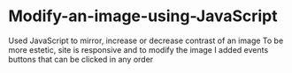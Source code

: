 # Modify-an-image-using-JavaScript
Used JavaScript to mirror, increase or decrease contrast of an image
To be more estetic, site is responsive and to modify the image I added events buttons that can be clicked in any order
